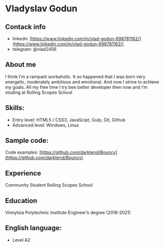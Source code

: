 # Vladyslav Godun

## Contack info

* linkedn:  [https://www.linkedin.com/in/vlad-godun-698781162/](https://www.linkedin.com/in/vlad-godun-698781162/)
* telegram: @vlad2456
  
##  About me

I think I'm a rampant workaholic. It so happened that I was born very
energetic, moderately ambitious and emotional. And now I strive to
achieve my goals.
All my free time I try bee better developer then now and I’m studing at Rolling Scopes School
  
## Skills:

* Entry level: HTML5 / CSS3, JavaScipt, Gulp, Git, Github
* Advanced level: Windows, Linux

## Sample code:
Code examples: [https://github.com/darktend/Bouncy](https://github.com/darktend/Bouncy)

## Experience
Community Student
Rolling Scopes School
## Education
Vinnytsia Polytechnic Institute
Engineer’s degree (2018-2021)

## English language:

 * Level A2


